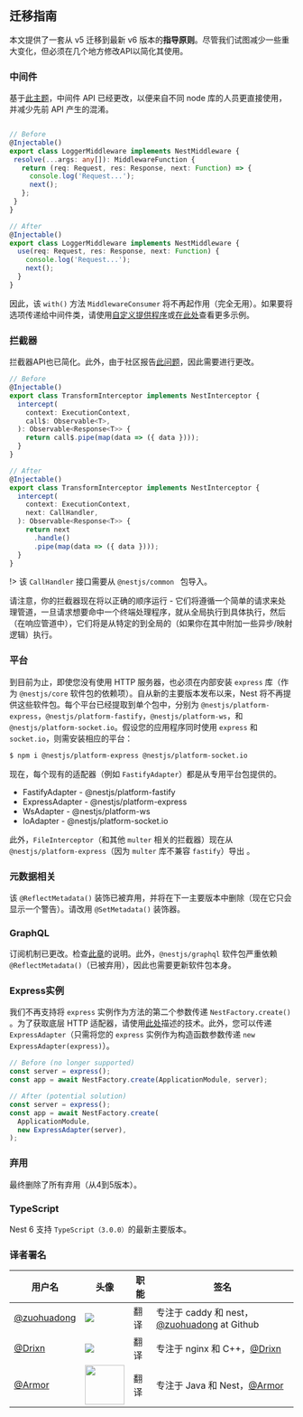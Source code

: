 ## 迁移指南


本文提供了一套从 v5 迁移到最新 v6 版本的**指导原则**。尽管我们试图减少一些重大变化，但必须在几个地方修改API以简化其使用。

### 中间件

基于[此主题](https://github.com/nestjs/nest/issues/1378)，中间件 API 已经更改，以便来自不同 node 库的人员更直接使用，并减少先前 API 产生的混淆。

```typescript

// Before
@Injectable()
export class LoggerMiddleware implements NestMiddleware {
 resolve(...args: any[]): MiddlewareFunction {
   return (req: Request, res: Response, next: Function) => {
     console.log('Request...');
     next();
   };
 }
}

// After
@Injectable()
export class LoggerMiddleware implements NestMiddleware {
  use(req: Request, res: Response, next: Function) {
    console.log('Request...');
    next();
  }
}
```

因此，该 `with()` 方法 `MiddlewareConsumer` 将不再起作用（完全无用）。如果要将选项传递给中间件类，请使用[自定义提供程序](/6/customdecorators)或[在此处](https://github.com/nestjs/nest/issues/1378)查看更多示例。

### 拦截器

拦截器API也已简化。此外，由于社区报告[此问题](https://github.com/nestjs/nest/issues/1016)，因此需要进行更改。

```typescript
// Before
@Injectable()
export class TransformInterceptor implements NestInterceptor {
  intercept(
    context: ExecutionContext,
    call$: Observable<T>,
  ): Observable<Response<T>> {
    return call$.pipe(map(data => ({ data })));
  }
}

// After
@Injectable()
export class TransformInterceptor implements NestInterceptor {
  intercept(
    context: ExecutionContext,
    next: CallHandler,
  ): Observable<Response<T>> {
    return next
      .handle()
      .pipe(map(data => ({ data })));
  }
}
```

!> 该 `CallHandler` 接口需要从 `@nestjs/common ` 包导入。

请注意，你的拦截器现在将以正确的顺序运行 - 它们将遵循一个简单的请求来处理管道，一旦请求想要命中一个终端处理程序，就从全局执行到具体执行，然后（在响应管道中），它们将是从特定的到全局的（如果你在其中附加一些异步/映射逻辑）执行。


### 平台

到目前为止，即使您没有使用 HTTP 服务器，也必须在内部安装 `express` 库（作为 `@nestjs/core` 软件包的依赖项）。自从新的主要版本发布以来，Nest 将不再提供这些软件包。每个平台已经提取到单个包中，分别为 `@nestjs/platform-express`，`@nestjs/platform-fastify`，`@nestjs/platform-ws`，和 `@nestjs/platform-socket.io`。假设您的应用程序同时使用 `express` 和 `socket.io`，则需安装相应的平台：

```bash
$ npm i @nestjs/platform-express @nestjs/platform-socket.io
```

现在，每个现有的适配器（例如 `FastifyAdapter`）都是从专用平台包提供的。


- FastifyAdapter -  @nestjs/platform-fastify
- ExpressAdapter -  @nestjs/platform-express
- WsAdapter -  @nestjs/platform-ws
- IoAdapter -  @nestjs/platform-socket.io

此外，`FileInterceptor`（和其他 `multer` 相关的拦截器）现在从 `@nestjs/platform-express`（因为 `multer` 库不兼容 `fastify`）导出 。

### 元数据相关

该 `@ReflectMetadata()` 装饰已被弃用，并将在下一主要版本中删除（现在它只会显示一个警告）。请改用 `@SetMetadata()` 装饰器。

### GraphQL

订阅机制已更改。检查[此章](/6/subscriptions)的说明。此外，`@nestjs/graphql` 软件包严重依赖 `@ReflectMetadata()`（已被弃用），因此也需要更新软件包本身。

### Express实例

我们不再支持将 `express` 实例作为方法的第二个参数传递 `NestFactory.create()` 。为了获取底层 HTTP 适配器，请使用[此处](/6/faq?id=http-适配器)描述的技术。此外，您可以传递 `ExpressAdapter`（只需将您的 `express` 实例作为构造函数参数传递 `new ExpressAdapter(express)`）。

```typescript
// Before (no longer supported)
const server = express();
const app = await NestFactory.create(ApplicationModule, server);

// After (potential solution)
const server = express();
const app = await NestFactory.create(
  ApplicationModule,
  new ExpressAdapter(server),
);

```

### 弃用

最终删除了所有弃用（从4到5版本）。

### TypeScript

Nest 6 支持 `TypeScript（3.0.0）`的最新主要版本。

 ### 译者署名

| 用户名 | 头像 | 职能 | 签名 |
|---|---|---|---|
| [@zuohuadong](https://github.com/zuohuadong)  | <img class="avatar-66 rm-style" src="https://wx3.sinaimg.cn/large/006fVPCvly1fmpnlt8sefj302d02s742.jpg">  |  翻译  | 专注于 caddy 和 nest，[@zuohuadong](https://github.com/zuohuadong/) at Github  |
| [@Drixn](https://drixn.com/)  | <img class="avatar-66 rm-style" src="https://cdn.drixn.com/img/src/avatar1.png">  |  翻译  | 专注于 nginx 和 C++，[@Drixn](https://drixn.com/) |
| [@Armor](https://github.com/Armor-cn)  | <img class="avatar-66 rm-style" height="70" src="https://avatars3.githubusercontent.com/u/31821714?s=460&v=4">  |  翻译  | 专注于 Java 和 Nest，[@Armor](https://armor.ac.cn/) | 
